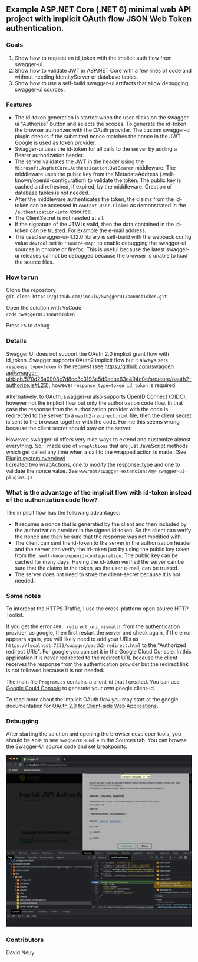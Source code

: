 ## Example ASP.NET Core (.NET 6) minimal web API project with implicit OAuth flow JSON Web Token authentication.

### Goals

1. Show how to request an id_token with the implicit auth flow from swagger-ui.
2. Show how to validate JWT in ASP.NET Core with a few lines of code and without needing IdentityServer or database tables.
3. Show how to use a self-build swagger-ui artifacts that allow debugging swagger-ui sources. 

### Features

- The id-token generation is started when the user clicks on the swagger-ui "Authorize" button and selects the scopes. To generate the id-token the browser authorizes with the OAuth provider. The custom swagger-ui plugin checks if the submitted nonce matches the nonce in the JWT. Google is used as token provider.
- Swagger-ui uses the id-token for all calls to the server by adding a Bearer authorization header.
- The server validates the JWT in the header using the `Microsoft.AspNetCore.Authentication.JwtBearer` middleware. The middleware uses the public key from the MetadataAddress (.well-known/openid-configuration) to validate the token. The public key is cached and refreshed, if expired, by the middleware. Creation of database tables is not needed.
- After the middleware authenticates the token, the claims from the id-token can be accessed in `context.User.Claims` as demonstrated in the `/authentication-info` resource.
- The ClientSecret is not needed at all.
- If the signature of the JTW is valid, then the data contained in the id-token can be trusted. For example the e-mail address.
- The used swagger-ui-4.12.0 library is self-build with the webpack config value `devtool` set to `'source-map'` to enable debugging the swagger-ui sources in chrome or firefox. This is useful because the latest swagger-ui releases cannot be debugged because the browser is unable to load the source files. 

### How to run

Clone the repository  
`git clone https://github.com/inouiw/SwaggerUIJsonWebToken.git`

Open the solution with VsCode  
`code SwaggerUIJsonWebToken`

Press `F5` to debug

### Details

Swagger UI does not support the OAuth 2.0 implicit grant flow with id_token. Swagger supports OAuth2 implicit flow but it always sets `response_type=token` in the request (see https://github.com/swagger-api/swagger-ui/blob/570d26a0908e7d8cc3c3193e5d9ecbe63e494c0e/src/core/oauth2-authorize.js#L23), however `response_type=token id_token` is required.

Alternatively, to OAuth, swagger-ui also supports OpenID Connect (OIDC), however not the implicit flow but only the authorization code flow. In that case the response from the authorization provider with the code is redirected to the server to a `oauth2-redirect.html` file, then the client secret is sent to the browser together with the code. For me this seems wrong because the client secret should stay on the server.

However, swagger-ui offers very nice ways to extend and customize almost everything. So, I made use of `wrapActions` that are just JavaScript methods which get called any time when a call to the wrapped action is made. (See [Plugin system overview](https://swagger.io/docs/open-source-tools/swagger-ui/customization/overview/))  
I created two wrapActions, one to modify the response_type and one to validate the nonce value. See `wwwroot/swagger-extensions/my-swagger-ui-plugins.js`

### What is the advantage of the implicit flow with id-token instead of the authorization code flow?

The implicit flow has the following advantages:

- It requires a nonce that is generated by the client and then included by the authorization provider in the signed id-token. So the client can verify the nonce and then be sure that the response was not modified with.
- The client can sent the id-token to the server in the authorization header and the server can verify the id-token just by using the public key taken from the `.well-known/openid-configuration`. The public key can be cached for many days. Having the id-token verified the server can be sure that the claims in the token, as the user e-mail, can be trusted.
- The server does not need to store the client-secret because it is not needed.

### Some notes

To intercept the HTTPS Traffic, I use the cross-platform open source HTTP Toolkit.

If you get the error `400: redirect_uri_mismatch` from the authentication provider, as google, then first restart the server and check again, if the error appears again, you will likely need to add your URIs as `https://localhost:7253/swagger/oauth2-redirect.html` to the "Authorized redirect URIs". For google you can set it in the Google Cloud Console. In this application it is never redirected to the redirect URL because the client receives the response from the authentication provider but the redirect link is not followed because it is not needed.

The main file `Program.cs` contains a client-id that I created. You can use [Google Could Console](https://console.cloud.google.com/) to generate your own google client-id.

To read more about the implicit OAuth flow you may start at the google documentation for [OAuth 2.0 for Client-side Web Applications](https://developers.google.com/identity/protocols/oauth2/javascript-implicit-flow).

### Debugging

After starting the solution and opening the browser developer tools, you should be able to see `SwaggerUIBundle` in the Sources tab. You can browse the Swagger-UI source code and set breakpoints.

![Source Maps Debugging Screenshot](source-maps-debugging-screenshot.png)

### Contributors

David Neuy